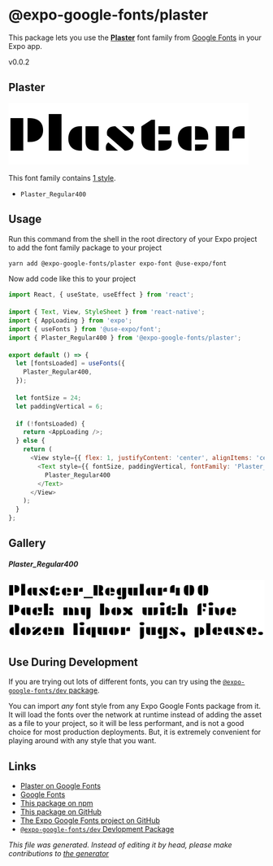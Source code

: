 # @expo-google-fonts/plaster

This package lets you use the [**Plaster**](https://fonts.google.com/specimen/Plaster) font family from [Google Fonts](https://fonts.google.com/) in your Expo app.

v0.0.2

## Plaster

![Plaster](./font-family.png)

This font family contains [1 style](#gallery).

- `Plaster_Regular400`

## Usage

Run this command from the shell in the root directory of your Expo project to add the font family package to your project
```sh
yarn add @expo-google-fonts/plaster expo-font @use-expo/font
```

Now add code like this to your project
```js
import React, { useState, useEffect } from 'react';

import { Text, View, StyleSheet } from 'react-native';
import { AppLoading } from 'expo';
import { useFonts } from '@use-expo/font';
import { Plaster_Regular400 } from '@expo-google-fonts/plaster';

export default () => {
  let [fontsLoaded] = useFonts({
    Plaster_Regular400,
  });

  let fontSize = 24;
  let paddingVertical = 6;

  if (!fontsLoaded) {
    return <AppLoading />;
  } else {
    return (
      <View style={{ flex: 1, justifyContent: 'center', alignItems: 'center' }}>
        <Text style={{ fontSize, paddingVertical, fontFamily: 'Plaster_Regular400' }}>
          Plaster_Regular400
        </Text>
      </View>
    );
  }
};

```

## Gallery

##### Plaster_Regular400
![Plaster_Regular400](./075c37d102ea4665ad52b444dd9ccf8c06ebd6d7125c8cf59644c1b1653abe6d.ttf.png)


## Use During Development

If you are trying out lots of different fonts, you can try using the [`@expo-google-fonts/dev` package](https://www.npmjs.com/package/@expo-google-fonts/dev).

You can import *any* font style from any Expo Google Fonts package from it. It will load the fonts
over the network at runtime instead of adding the asset as a file to your project, so it will be 
less performant, and is not a good choice for most production deployments. But, it is extremely convenient
for playing around with any style that you want.

## Links

- [Plaster on Google Fonts](https://fonts.google.com/specimen/Plaster)
- [Google Fonts](https://fonts.google.com/)
- [This package on npm](https://www.npmjs.com/package/@expo-google-fonts/plaster)
- [This package on GitHub](https://github.com/expo/google-fonts/tree/master/font-packages/plaster)
- [The Expo Google Fonts project on GitHub](https://github.com/expo/google-fonts)
- [`@expo-google-fonts/dev` Devlopment Package](https://github.com/expo/google-fonts/tree/master/font-packages/dev)


*This file was generated. Instead of editing it by head, please make contributions to [the generator](https://github.com/expo/google-fonts/tree/master/packages/generator)*
